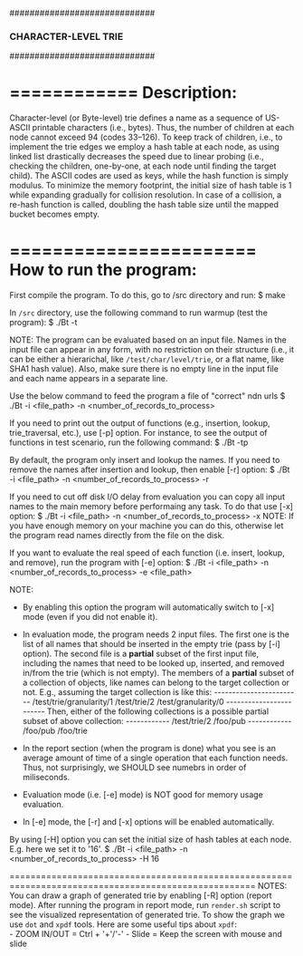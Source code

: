 #############################
### CHARACTER-LEVEL TRIE ####
#############################


============
Description:
============
Character-level (or Byte-level) trie defines a name as a sequence of US-ASCII printable
characters (i.e., bytes). Thus, the number of children at each node cannot exceed 
94 (codes 33–126). To keep track of children, i.e., to implement the trie edges
we employ a hash table at each node, as using linked list drastically decreases
the speed due to linear probing (i.e., checking the children, one-by-one, at each
node until finding the target child). The ASCII codes are used as keys, while the
hash function is simply modulus.
To minimize the memory footprint, the initial size of hash table is 1 while expanding
gradually for collision resolution. In case of a collision, a re-hash function is called,
doubling the hash table size until the mapped bucket becomes empty.

=======================
How to run the program:
=======================
First compile the program. To do this, go to /src directory and run:
    $ make

In `/src` directory, use the following command to run warmup (test the program):
    $ ./Bt -t

NOTE:
  The program can be evaluated based on an input file. Names in the input file can appear in
  any form, with no restriction on their structure (i.e., it can be either a hierarichal, like
  `/test/char/level/trie`, or a flat name, like SHA1 hash value). 
  Also, make sure there is no empty line in the input file and each name appears in a separate line.

Use the below command to feed the program a file of "correct" ndn urls
    $ ./Bt -i <file_path> -n <number_of_records_to_process>

If you need to print out the output of functions (e.g., insertion, lookup, trie_traversal, etc.),
use [-p] option. For instance, to see the output of functions in test scenario, run the following
command:
    $ ./Bt -tp

By default, the program only insert and lookup the names. If you need to remove the names after insertion
and lookup, then enable [-r] option:
    $ ./Bt -i <file_path> -n <number_of_records_to_process> -r

If you need to cut off disk I/O delay from evaluation you can copy all input names to the main memory before performaing any task.
To do that use [-x] option:
    $ ./Bt -i <file_path> -n <number_of_records_to_process> -x
NOTE: 
    If you have enough memory on your machine you can do this, otherwise let the program read 
    names directly from the file on the disk.

If you want to evaluate the real speed of each function (i.e. insert, lookup, and remove),
run the program with [-e] option:
    $ ./Bt -i <file_path> -n <number_of_records_to_process> -e <file_path>

NOTE:
  * By enabling this option the program will automatically switch to [-x] mode (even if you did not enable it).
  
  * In evaluation mode, the program needs 2 input files. The first one is the list of all names that should 
    be inserted in the empty trie (pass by [-i] option). The second file is a **partial** subset of the first
    input file, including the names that need to be looked up, inserted, and removed in/from the trie (which is
    not empty).
    The members of a **partial** subset of a collection of objects, like names can belong to the target collection
    or not.
    E.g., assuming the target collection is like this:
        ------------------------
        /test/trie/granularity/1
        /test/trie/2
        /test/granularity/0
        ------------------------
    Then, either of the following collections is a possible partial subset of above collection:
        ------------
        /test/trie/2
        /foo/pub
        ------------
        /foo/pub
        /foo/trie

  * In the report section (when the program is done) what you see is an average amount of time of a single
    operation that each function needs. Thus, not surprisingly, we SHOULD see numebrs in order of miliseconds.

  * Evaluation mode (i.e. [-e] mode) is NOT good for memory usage evaluation.

  * In [-e] mode, the [-r] and [-x] options will be enabled automatically.


By using [-H] option you can set the initial size of hash tables at each node. E.g. here we set it to '16'.
    $ ./Bt -i <file_path> -n <number_of_records_to_process> -H 16

=====================================================================================================
NOTES:
  You can draw a graph of generated trie by enabling [-R] option (report mode). After running the
  program in report mode, run `render.sh` script to see the visualized representation of generated
  trie.
  To show the graph we use `dot` and `xpdf` tools. Here are some useful tips about `xpdf`:  
    - ZOOM IN/OUT = Ctrl + '+'/'-'
    - Slide = Keep the screen with mouse and slide
